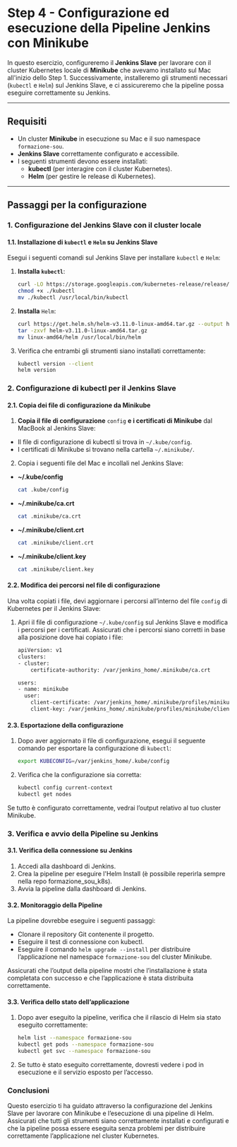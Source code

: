 # Step 4 - Configurazione ed esecuzione della Pipeline Jenkins con Minikube

In questo esercizio, configureremo il **Jenkins Slave** per lavorare con il cluster Kubernetes locale di **Minikube** che avevamo installato sul Mac all'inizio dello Step 1. Successivamente, installeremo gli strumenti necessari (`kubectl` e `Helm`) sul Jenkins Slave, e ci assicureremo che la pipeline possa eseguire correttamente su Jenkins.

---

## Requisiti
- Un cluster **Minikube** in esecuzione su Mac e il suo namespace `formazione-sou`.
- **Jenkins Slave** correttamente configurato e accessibile.
- I seguenti strumenti devono essere installati:
  - **kubectl** (per interagire con il cluster Kubernetes).
  - **Helm** (per gestire le release di Kubernetes).

---

## Passaggi per la configurazione

### 1. Configurazione del Jenkins Slave con il cluster locale

#### 1.1. Installazione di `kubectl` e `Helm` su Jenkins Slave
Esegui i seguenti comandi sul Jenkins Slave per installare `kubectl` e `Helm`:

1. **Installa `kubectl`**:
   ```bash
   curl -LO https://storage.googleapis.com/kubernetes-release/release/$(curl -s https://storage.googleapis.com/kubernetes-release/release/stable.txt)/bin/linux/amd64/kubectl
   chmod +x ./kubectl
   mv ./kubectl /usr/local/bin/kubectl
   ```

2. **Installa** `Helm`:
   ```bash
   curl https://get.helm.sh/helm-v3.11.0-linux-amd64.tar.gz --output helm-v3.11.0-linux-amd64.tar.gz
   tar -zxvf helm-v3.11.0-linux-amd64.tar.gz
   mv linux-amd64/helm /usr/local/bin/helm
   ```

3. Verifica che entrambi gli strumenti siano installati correttamente:
   ```bash
   kubectl version --client
   helm version
   ```

### 2. Configurazione di kubectl per il Jenkins Slave

#### 2.1. Copia dei file di configurazione da Minikube

1. **Copia il file di configurazione** `config` **e i certificati di Minikube** dal MacBook al Jenkins Slave:
- Il file di configurazione di kubectl si trova in `~/.kube/config`.
- I certificati di Minikube si trovano nella cartella `~/.minikube/`.

2. Copia i seguenti file del Mac e incollali nel Jenkins Slave:
- **~/.kube/config**
   ```bash
   cat .kube/config
   ```
- **~/.minikube/ca.crt**
   ```bash
   cat .minikube/ca.crt
   ```
- **~/.minikube/client.crt**
   ```bash
   cat .minikube/client.crt
   ```
- **~/.minikube/client.key**
   ```bash
   cat .minikube/client.key
   ```

#### 2.2. Modifica dei percorsi nel file di configurazione

Una volta copiati i file, devi aggiornare i percorsi all’interno del file `config` di Kubernetes per il Jenkins Slave:
1. Apri il file di configurazione `~/.kube/config` sul Jenkins Slave e modifica i percorsi per i certificati. Assicurati che i percorsi siano corretti in base alla posizione dove hai copiato i file:
   ```bash    
   apiVersion: v1
   clusters:
   - cluster:
       certificate-authority: /var/jenkins_home/.minikube/ca.crt
   ```

   ```bash
   users:
   - name: minikube
     user:
       client-certificate: /var/jenkins_home/.minikube/profiles/minikube/client.crt
       client-key: /var/jenkins_home/.minikube/profiles/minikube/client.key
   ```

#### 2.3. Esportazione della configurazione

1. Dopo aver aggiornato il file di configurazione, esegui il seguente comando per esportare la configurazione di `kubectl`:
   ```bash
   export KUBECONFIG=/var/jenkins_home/.kube/config
   ```

2. Verifica che la configurazione sia corretta:
   ```bash
   kubectl config current-context
   kubectl get nodes
   ```

Se tutto è configurato correttamente, vedrai l’output relativo al tuo cluster Minikube.

### 3. Verifica e avvio della Pipeline su Jenkins

#### 3.1. Verifica della connessione su Jenkins

1. Accedi alla dashboard di Jenkins.
2. Crea la pipeline per eseguire l'Helm Install (è possibile reperirla sempre nella repo formazione_sou_k8s).
3. Avvia la pipeline dalla dashboard di Jenkins.

#### 3.2. Monitoraggio della Pipeline

La pipeline dovrebbe eseguire i seguenti passaggi:
- Clonare il repository Git contenente il progetto.
- Eseguire il test di connessione con kubectl.
- Eseguire il comando `helm upgrade --install` per distribuire l’applicazione nel namespace `formazione-sou` del cluster Minikube.

Assicurati che l’output della pipeline mostri che l’installazione è stata completata con successo e che l’applicazione è stata distribuita correttamente.

#### 3.3. Verifica dello stato dell’applicazione

1. Dopo aver eseguito la pipeline, verifica che il rilascio di Helm sia stato eseguito correttamente:
   ```bash
   helm list --namespace formazione-sou
   kubectl get pods --namespace formazione-sou
   kubectl get svc --namespace formazione-sou
   ```

2. Se tutto è stato eseguito correttamente, dovresti vedere i pod in esecuzione e il servizio esposto per l’accesso.

### Conclusioni

Questo esercizio ti ha guidato attraverso la configurazione del Jenkins Slave per lavorare con Minikube e l’esecuzione di una pipeline di Helm. Assicurati che tutti gli strumenti siano correttamente installati e configurati e che la pipeline possa essere eseguita senza problemi per distribuire correttamente l’applicazione nel cluster Kubernetes.
